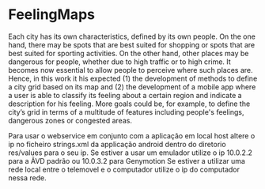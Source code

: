 # FeelingMaps
Each city has its own characteristics, defined by its own people. On the one hand, there may be spots that are best suited for shopping or spots that are best suited for sporting activities. On the other hand, other places may be dangerous for people, whether due to high traffic or to high crime. It becomes now essential to allow people to perceive where such places are. Hence, in this work it his expected (1) the development of methods to define a city grid based on its map and (2) the development of a mobile app where a user is able to classify its feeling about a certain region and indicate a description for his feeling. More goals could be, for example, to define the city’s grid in terms of a multitude of features including people's feelings, dangerous zones or congested areas.



Para usar o webservice em conjunto com a aplicação em local host altere o ip no ficheiro strings.xml da applicação android dentro do diretorio res/values para o seu ip.
Se estiver a usar um emulador utilize o ip 10.0.2.2 para a ÃVD padrão ou 10.0.3.2 para Genymotion
Se estiver a utilizar uma rede local entre o telemovel e o computador utilize o ip do computador nessa rede.
